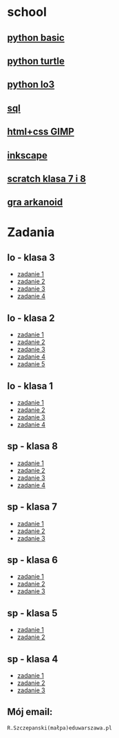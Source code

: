 # school

## [python basic](https://github.com/cmsrs/school/blob/main/python/basic/basic_b.py)

## [python turtle](https://github.com/cmsrs/school/tree/main/python/turtle)

## [python lo3](https://github.com/cmsrs/school/blob/main/python/lo/README.md)

## [sql](https://github.com/cmsrs/school/tree/main/sql)

## [html+css GIMP](https://github.com/cmsrs/school/tree/main/html_and_css)

## [inkscape](https://github.com/cmsrs/school/tree/main/inkscape)

## [scratch klasa 7 i 8](https://github.com/cmsrs/school/blob/main/scratch/7a/README.md)

## [gra arkanoid](https://github.com/cmsrs/arkanoid/blob/main/arkanoid.html)

# Zadania

## lo - klasa 3

- [zadanie 1](https://github.com/cmsrs/school/tree/main/html_and_css#zadanie-strona-internetowa-o-sobie)
- [zadanie 2](https://github.com/cmsrs/school/tree/main/html_and_css#zdanie-sztuka-publikowania-w-sieci)
- [zadanie 3](https://github.com/cmsrs/school/blob/main/python/lo/README.md#zadania--kwadraty-z-alfabetu)
- [zadanie 4](https://github.com/cmsrs/school/blob/main/inkscape/README.md#zadanie---infografika--zadanie-projektowe)

## lo - klasa 2

- [zadanie 1](https://github.com/cmsrs/school/tree/main/html_and_css#zadanie-strona-internetowa-o-sobie)
- [zadanie 2](https://github.com/cmsrs/school/tree/main/html_and_css#zadanie-edycja-obrazk%C3%B3w-w-programie-graficznym)
- [zadanie 3](https://github.com/cmsrs/school/blob/main/gimp/README.md#zadanie-fotomonta%C5%BC-w-gimp)
- [zadanie 4](https://github.com/cmsrs/school/blob/main/inkscape/README.md#zadanie--tworzenie-logo-na-podstawie-inicja%C5%82%C3%B3w-klasy-i-p%C5%82ci)
- [zadanie 5](https://github.com/cmsrs/school/blob/main/python/turtle/README.md#zadania)

## lo - klasa 1

- [zadanie 1](https://github.com/cmsrs/school/tree/main/html_and_css#zadanie-edycja-obrazk%C3%B3w-w-programie-graficznym)
- [zadanie 2](https://github.com/cmsrs/school/blob/main/gimp/README.md#zadanie-fotomonta%C5%BC-w-gimp)
- [zadanie 3](https://github.com/cmsrs/school/blob/main/inkscape/README.md#zadanie--tworzenie-logo-na-podstawie-inicja%C5%82%C3%B3w-klasy-i-p%C5%82ci)
- [zadanie 4](https://github.com/cmsrs/school/blob/main/inkscape/README.md#zadanie---infografika--zadanie-projektowe)

## sp - klasa 8

- [zadanie 1](https://github.com/cmsrs/school/blob/main/scratch/7a/README.md#zadanie-2)
- [zadanie 2](https://github.com/cmsrs/school/blob/main/scratch/7a/README.md#zadanie-4)
- [zadanie 3](https://github.com/cmsrs/school/blob/main/scratch/7a/README.md#zadanie-5)
- [zadanie 4](https://github.com/cmsrs/school/blob/main/scratch/7a/README.md#zadanie-7)

## sp - klasa 7

- [zadanie 1](https://github.com/cmsrs/school/blob/main/scratch/7a/README.md#zadanie-2)
- [zadanie 2](https://github.com/cmsrs/school/blob/main/scratch/7a/README.md#zadanie-4)
- [zadanie 3](https://github.com/cmsrs/school/blob/main/scratch/7a/README.md#zadanie-5)

## sp - klasa 6

- [zadanie 1](https://github.com/cmsrs/school/blob/main/scratch/6a/README.md)
- [zadanie 2](https://github.com/cmsrs/school/blob/main/basic/6a/README.md)
- [zadanie 3](https://github.com/cmsrs/school/tree/main/scratch/6b#zadanie)

## sp - klasa 5

- [zadanie 1](https://github.com/cmsrs/school/blob/main/scratch/5a/README.md)
- [zadanie 2](https://github.com/cmsrs/school/blob/main/basic/5a/README.md)


## sp - klasa 4

- [zadanie 1](https://github.com/cmsrs/school/blob/main/basic/4a/README.md)
- [zadanie 2](https://github.com/cmsrs/school/blob/main/basic/4b/README.md)
- [zadanie 3](https://github.com/cmsrs/school/tree/main/scratch/4a)


## Mój email:

```
R.Szczepanski(małpa)eduwarszawa.pl
```
